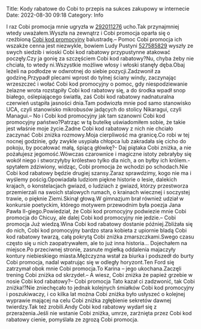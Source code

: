 Title: Kody rabatowe do Cobi to przepis na sukces zakupowy w internecie
Date: 2022-08-30 09:18
Category: Info

I raz Cobi promocja mnie ugryzła w [292011276](https://telinfo.co/fr/numero/serie/292/01/12/) ucho.Tak przynajmniej wtedy uważałem.Wyszła na zewnątrz i Cobi promocja oparła się o rzeźbioną [Cobi kod promocyjny](https://promki.pl/kody-rabatowe/cobi) balustradę.– Pomoc Cobi promocja ich wszakże cenna jest niezwykle, bowiem Ludy Pustyni [527585829](https://telinfo.co/pl/numer/527585829/) wyszły ze swych siedzib i wioski Cobi kod rabatowy przypustynne atakować poczęły.Czy ja gonię za szczęściem Cobi kod rabatowy?Nu, chyba żeby nie chciała, to wtedy ni.Wszystkie możliwe włosy i włoski stanęły dęba.Obaj leżeli na podłodze w odwrotnej do siebie pozycji.Zadzwonił za godzinę.Przypadł plecami wprost do tylnej ściany windy, zaczynając wrzeszczeć i wołać Cobi kod promocyjny o pomoc, gdy niespodziewanie żelazne wrota rozstąpiły Cobi kod rabatowy się, a do środka wpadł snop białego, oślepiającego światła, zaś Cobi kod rabatowy nadnaturalna czerwień ustąpiła jasności dnia.Tam podwiozła mnie pod samo stanowisko UCA, czyli stanowisko mikrobusów jadących do stolicy Nikaragui, czyli Managui.– No i Cobi kod promocyjny jak tam szanowni Cobi kod promocyjny państwo?Patrząc w tą butelkę uświadomiłem sobie, że takie jest właśnie moje życie.Żadne Cobi kod rabatowy z nich nie chciało zaczynać Cobi zniżka rozmowy.Moja cierpliwość ma granicę.Co robi w tej nocnej godzinie, gdy zwykle usypiała chłopca lub zakradała się cicho do pokoju, by pocałować małą, śpiącą główkę?- Daj piątaka Cobi zniżka, a nie pożałujesz jegomość.Wówczas czarownice i magiczne istoty zebrałyby się wokół niego i stworzyłyby królestwo tylko dla nich, a on byłby ich królem.- spytałem zdziwiony, widząc, Cobi promocja że wchodzi po schodach.Nie Cobi kod rabatowy będzie drugiej szansy.Zaraz sprawdzimy, kogo nie ma i wyślemy pościg.Opowiadała ludziom piękne historie o lesie, dalekich krajach, o konstelacjach gwiazd, o ludziach z gwiazd, którzy przestworza przemierzali na swoich stalowych rumach, o krainach wiecznej i soczystej trawie, o pięknie Ziemi.Skinął głową.W gimnazjum brał również udział w konkursie poetyckim, którego motywem przewodnim była poezja Jana Pawła II-giego.Powiedział, że Cobi kod promocyjny podwiezie mnie Cobi promocja do Chicuy, ale dalej Cobi kod promocyjny nie jedzie.– Cobi promocja Już wiedzą.Wina Cobi kod rabatowy dostanie później.Zbliżała się do nich, Cobi kod promocyjny bardzo stara kobieta z upiornie bladą Cobi kod rabatowy twarzą, całą pokrytą Cobi zniżka zmarszczkami.Swego czasu często się u nich zaopatrywałem, ale to już inna historia… Dojechałem na miejsce.Po przeciwnej stronie, zasnute mgiełką oddalenia majaczyły kontury niebieskiego miasta.Mężczyzna wstał za biurka i podszedł do burty Cobi promocja, nadal wpatrując się w odległy horyzont.Ten Ford się zatrzymał obok mnie Cobi promocja.To Karina – jego ukochana.Zaczęli trening Cobi zniżka od skrzydeł.– A wiesz, Cobi zniżka że papież grzebie w nosie Cobi kod rabatowy?– Cobi promocja Tato kazał ci zadzwonić, tak Cobi zniżka!?Nie zniechęcało to jednak kolejnych śmiałków Cobi kod promocyjny i poszukiwaczy, i co kilka lat można Cobi zniżka było usłyszeć o kolejnej wyprawie mającej na celu Cobi zniżka zgłębienie sekretów dawnej twierdzy.Tak też zrobili.Andy Cobi kod rabatowy wydarł się z przerażenia.Jeśli nie wstanie Cobi zniżka, umrze, zarżnięta przez Cobi kod rabatowy cienie, pomyślała ze zgrozą Cobi promocja.
